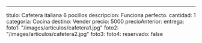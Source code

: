 ---
titulo: Cafetera italiana 6 pocillos
descripcion: Funciona perfecto.
cantidad: 1
categoria: Cocina
destino: Vender
precio: 5000
precioAnterior: 
entrega: 
foto1: "/images/articulos/cafetera1.jpg"
foto2: "/images/articulos/cafetera2.jpg"
foto3: 
foto4: 
reservado: false
